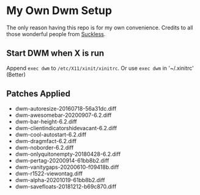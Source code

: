 # My Own Dwm Setup
The only reason having this repo is for my own convenience. Credits to all those wonderful people from [Suckless](https://suckless.org).

## Start DWM when X is run
Append `exec dwm` to `/etc/X11/xinit/xinitrc`.
Or use `exec dwm` in '~/.xinitrc' (Better)

## Patches Applied
* dwm-autoresize-20160718-56a31dc.diff
* dwm-awesomebar-20200907-6.2.diff
* dwm-bar-height-6.2.diff
* dwm-clientindicatorshidevacant-6.2.diff
* dwm-cool-autostart-6.2.diff
* dwm-dragmfact-6.2.diff
* dwm-noborder-6.2.diff
* dwm-onlyquitonempty-20180428-6.2.diff
* dwm-pertag-20200914-61bb8b2.diff
* dwm-vanitygaps-20200610-f09418b.diff
* dwm-r1522-viewontag.diff
* dwm-alpha-20201019-61bb8b2.diff
* dwm-savefloats-20181212-b69c870.diff
